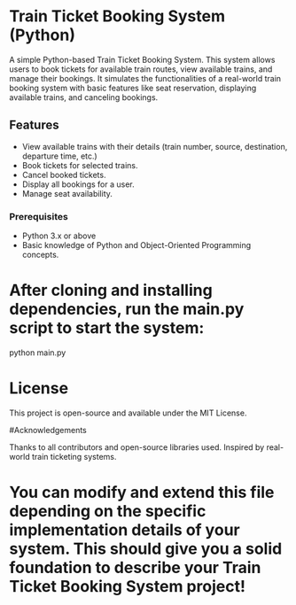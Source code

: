 # Train Ticket Booking System (Python)

A simple Python-based Train Ticket Booking System. This system allows users to book tickets for available train routes, view available trains, and manage their bookings. It simulates the functionalities of a real-world train booking system with basic features like seat reservation, displaying available trains, and canceling bookings.

## Features

- View available trains with their details (train number, source, destination, departure time, etc.)
- Book tickets for selected trains.
- Cancel booked tickets.
- Display all bookings for a user.
- Manage seat availability.

### Prerequisites
- Python 3.x or above
- Basic knowledge of Python and Object-Oriented Programming concepts.

# After cloning and installing dependencies, run the main.py script to start the system:
python main.py

# License

This project is open-source and available under the MIT License.

#Acknowledgements

Thanks to all contributors and open-source libraries used.
Inspired by real-world train ticketing systems.

# You can modify and extend this file depending on the specific implementation details of your system. This should give you a solid foundation to describe your Train Ticket Booking System project!




